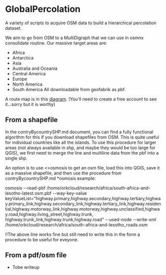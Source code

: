 # GlobalPercolation
A variety of scripts to acquire OSM data to build a hierarchical percolation dataset.

We aim to go from OSM to a MultiDigraph that we can use in osmnx consolidate routine. Our massive target areas are:
* Africa 	
* Antarctica 	
* Asia 	
* Australia and Oceania 
* Central America 	
* Europe 
* North America 	
* South America
All downloadable from geofabrik as pbf.

A route map is in this [diagram](https://lucid.app/lucidchart/05c17c1d-c4d2-42d2-b877-642a685b454f/edit?viewport_loc=-1355%2C40%2C2125%2C1105%2C0_0&invitationId=inv_76e1f82c-d7ff-431c-a19c-4df6ed9cdd9c).
(You'll need to create a free account to see it...sorry but it is worthy)

## From a shapefile
In the contryBycountrySHP.md document, you can find a fully functional algorithm for this if you download shapefiles from OSM. This is quite useful for individual countries like all the islands.
To use this procedure for larger areas (not always available in shp, and maybe they would be too large for QGIS), we first need to merge the line and multiline data from the pbf into a single shp. 

An option is to use <>osmosis to get an osm file, load this into QGIS, save it as a massive shapefile, and then use the procedure from contryBycountrySHP.md
*osmosis example:

osmosis --read-pbf /home/orkcloud/research/africa/south-africa-and-lesotho-latest.osm.pbf --way-key-value keyValueList="highway.primary,highway.secondary,highway.tertiary,highway.primary_link,highway.secondary_link,highway.tertiary_link,highway.residential,highway.motorway_link,highway.motorway,highway.unclassified,highway.road,highway.living_street,highway.trunk, highway.trunk_link,highway.trunk,highway.road" --used-node --write-xml /home/orkcloud/research/africa/south-africa-and-lesotho_roads.osm

!!The above line works fine but still need to write this in the form a procedure to be useful for eveyone.

## From a pdf/osm file
 - Tobe writeup



